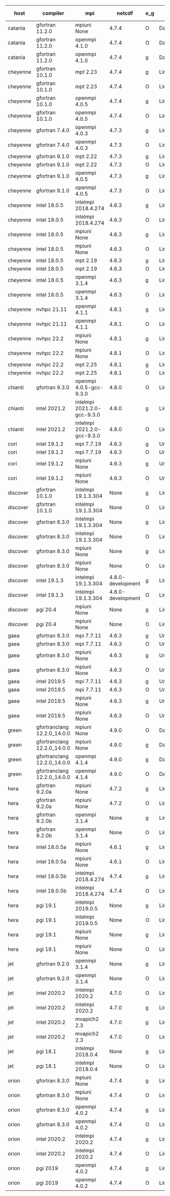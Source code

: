 

| host     | compiler                              | mpi                      | netcdf        | o_g        | os       | build       | u_pass          | u_fail          | s_pass            | s_fail            | e_pass             | e_fail             | nuopc_pass       | nuopc_fail       | artifacts link          |
|----------|---------------------------------------|--------------------------|---------------|------------|----------|-------------|-----------------|-----------------|-------------------|-------------------|--------------------|--------------------|------------------|------------------|-------------------------|
| catania | gfortran 11.2.0 | mpiuni None  | 4.7.4  | O | Darwin | PASS | 12317 | 0 | 8 | 0 | 43 | 0 | None | None | <a href="https://github.com/esmf-org/esmf-test-artifacts/tree/3d600fa8ec868a6abdbbfdd19a9e0d2944dbd3f1/develop/gfortran/11.2.0/O/mpiuni/None" target="_blank">3d600fa</a> | 
| catania | gfortran 11.2.0 | openmpi 4.1.0  | 4.7.4  | O | Darwin | PASS | 13864 | 9 | 49 | 0 | 80 | 0 | 47 | 5 | <a href="https://github.com/esmf-org/esmf-test-artifacts/tree/b7a0573acfe4a7cc17587e431d2cb3416ced744d/develop/gfortran/11.2.0/O/openmpi/4.1.0" target="_blank">b7a0573</a> | 
| catania | gfortran 11.2.0 | openmpi 4.1.0  | 4.7.4  | g | Darwin | PASS | 13864 | 9 | 49 | 0 | 80 | 0 | 47 | 5 | <a href="https://github.com/esmf-org/esmf-test-artifacts/tree/c8acabf2b375c8e91d437e8e4ece2f555bc572d8/develop/gfortran/11.2.0/g/openmpi/4.1.0" target="_blank">c8acabf</a> | 
| cheyenne | gfortran 10.1.0 | mpt 2.23  | 4.7.4  | g | Linux | PASS | 13873 | 0 | 49 | 0 | 80 | 0 | 52 | 0 | <a href="https://github.com/esmf-org/esmf-test-artifacts/tree/742440cc92474583a78eb5b737f2ca02eeeb9c1b/develop/gfortran/10.1.0/g/mpt/2.23" target="_blank">742440c</a> | 
| cheyenne | gfortran 10.1.0 | mpt 2.23  | 4.7.4  | O | Linux | PASS | 13873 | 0 | 49 | 0 | 80 | 0 | 52 | 0 | <a href="https://github.com/esmf-org/esmf-test-artifacts/tree/86153982fd3fbb4ffc09514ffb9ca1a097cde5bc/develop/gfortran/10.1.0/O/mpt/2.23" target="_blank">8615398</a> | 
| cheyenne | gfortran 10.1.0 | openmpi 4.0.5  | 4.7.4  | g | Linux | PASS | 13873 | 0 | 49 | 0 | 80 | 0 | 52 | 0 | <a href="https://github.com/esmf-org/esmf-test-artifacts/tree/9218becabb5a6022b13d3ca8b5b02bc4f16d8c80/develop/gfortran/10.1.0/g/openmpi/4.0.5" target="_blank">9218bec</a> | 
| cheyenne | gfortran 10.1.0 | openmpi 4.0.5  | 4.7.4  | O | Linux | PASS | 13873 | 0 | 49 | 0 | 80 | 0 | 52 | 0 | <a href="https://github.com/esmf-org/esmf-test-artifacts/tree/0928bc062f603179b85bef4382e107c20b87f09c/develop/gfortran/10.1.0/O/openmpi/4.0.5" target="_blank">0928bc0</a> | 
| cheyenne | gfortran 7.4.0 | openmpi 4.0.3  | 4.7.3  | g | Linux | PASS | 13873 | 0 | 49 | 0 | 80 | 0 | 52 | 0 | <a href="https://github.com/esmf-org/esmf-test-artifacts/tree/636bb41ec6637ee20a93fbb1a90e45bee39d5507/develop/gfortran/7.4.0/g/openmpi/4.0.3" target="_blank">636bb41</a> | 
| cheyenne | gfortran 7.4.0 | openmpi 4.0.3  | 4.7.3  | O | Linux | PASS | 13873 | 0 | 49 | 0 | 80 | 0 | 52 | 0 | <a href="https://github.com/esmf-org/esmf-test-artifacts/tree/24749cbf279b95ba545346fbe14581ea1f19caf5/develop/gfortran/7.4.0/O/openmpi/4.0.3" target="_blank">24749cb</a> | 
| cheyenne | gfortran 9.1.0 | mpt 2.22  | 4.7.3  | g | Linux | PASS | 13873 | 0 | 49 | 0 | 80 | 0 | 52 | 0 | <a href="https://github.com/esmf-org/esmf-test-artifacts/tree/04db8662a2b3ab6d2e62a4d971f31949f98b9663/develop/gfortran/9.1.0/g/mpt/2.22" target="_blank">04db866</a> | 
| cheyenne | gfortran 9.1.0 | mpt 2.22  | 4.7.3  | O | Linux | PASS | 13873 | 0 | 49 | 0 | 80 | 0 | 52 | 0 | <a href="https://github.com/esmf-org/esmf-test-artifacts/tree/4b559147cdb68cf269cc9319b01ee30e6ee67b64/develop/gfortran/9.1.0/O/mpt/2.22" target="_blank">4b55914</a> | 
| cheyenne | gfortran 9.1.0 | openmpi 4.0.5  | 4.7.3  | g | Linux | PASS | 13873 | 0 | 49 | 0 | 80 | 0 | 52 | 0 | <a href="https://github.com/esmf-org/esmf-test-artifacts/tree/0e71900782d4631f8ac0251d1f35d11317c454f3/develop/gfortran/9.1.0/g/openmpi/4.0.5" target="_blank">0e71900</a> | 
| cheyenne | gfortran 9.1.0 | openmpi 4.0.5  | 4.7.3  | O | Linux | PASS | 13873 | 0 | 49 | 0 | 80 | 0 | 52 | 0 | <a href="https://github.com/esmf-org/esmf-test-artifacts/tree/1027300418f221ad535008e17fcb9209b2fe6003/develop/gfortran/9.1.0/O/openmpi/4.0.5" target="_blank">1027300</a> | 
| cheyenne | intel 18.0.5 | intelmpi 2018.4.274  | 4.6.3  | g | Linux | PASS | 13873 | 0 | 49 | 0 | 80 | 0 | 52 | 0 | <a href="https://github.com/esmf-org/esmf-test-artifacts/tree/98499d267a3e2750c2fd407c484d187e20b015e7/develop/intel/18.0.5/g/intelmpi/2018.4.274" target="_blank">98499d2</a> | 
| cheyenne | intel 18.0.5 | intelmpi 2018.4.274  | 4.6.3  | O | Linux | PASS | 13873 | 0 | 49 | 0 | 80 | 0 | 52 | 0 | <a href="https://github.com/esmf-org/esmf-test-artifacts/tree/3eec5cb6592cae0d5ef0869448b9b5e1af35a612/develop/intel/18.0.5/O/intelmpi/2018.4.274" target="_blank">3eec5cb</a> | 
| cheyenne | intel 18.0.5 | mpiuni None  | 4.6.3  | g | Linux | PASS | 12317 | 0 | 8 | 0 | 43 | 0 | None | None | <a href="https://github.com/esmf-org/esmf-test-artifacts/tree/8ffdc447db5e39b5b7df45492cd1387e7d6c543b/develop/intel/18.0.5/g/mpiuni/None" target="_blank">8ffdc44</a> | 
| cheyenne | intel 18.0.5 | mpiuni None  | 4.6.3  | O | Linux | PASS | 12317 | 0 | 8 | 0 | 43 | 0 | None | None | <a href="https://github.com/esmf-org/esmf-test-artifacts/tree/23b73ab73627dbc9aaa3b97e1fcaf21495929a53/develop/intel/18.0.5/O/mpiuni/None" target="_blank">23b73ab</a> | 
| cheyenne | intel 18.0.5 | mpt 2.19  | 4.6.3  | g | Linux | PASS | 13873 | 0 | 49 | 0 | 80 | 0 | 52 | 0 | <a href="https://github.com/esmf-org/esmf-test-artifacts/tree/b96d9b20a9bc55691c9ea704b71de7124f18586b/develop/intel/18.0.5/g/mpt/2.19" target="_blank">b96d9b2</a> | 
| cheyenne | intel 18.0.5 | mpt 2.19  | 4.6.3  | O | Linux | PASS | 13873 | 0 | 49 | 0 | 80 | 0 | 52 | 0 | <a href="https://github.com/esmf-org/esmf-test-artifacts/tree/0294dbbca6560697e7916d7533a91f8443ae1b48/develop/intel/18.0.5/O/mpt/2.19" target="_blank">0294dbb</a> | 
| cheyenne | intel 18.0.5 | openmpi 3.1.4  | 4.6.3  | g | Linux | PASS | 13873 | 0 | 49 | 0 | 80 | 0 | 52 | 0 | <a href="https://github.com/esmf-org/esmf-test-artifacts/tree/5f73feb7f397b15345d4dab78e8329669c46fd33/develop/intel/18.0.5/g/openmpi/3.1.4" target="_blank">5f73feb</a> | 
| cheyenne | intel 18.0.5 | openmpi 3.1.4  | 4.6.3  | O | Linux | PASS | 13873 | 0 | 49 | 0 | 80 | 0 | 52 | 0 | <a href="https://github.com/esmf-org/esmf-test-artifacts/tree/6e3f2fb48de8387d85450de8c88880bbeae85b8a/develop/intel/18.0.5/O/openmpi/3.1.4" target="_blank">6e3f2fb</a> | 
| cheyenne | nvhpc 21.11 | openmpi 4.1.1  | 4.8.1  | g | Linux | PASS | 12961 | 912 | 35 | 14 | 66 | 14 | 10 | 42 | <a href="https://github.com/esmf-org/esmf-test-artifacts/tree/51284c6048b66e60703d84e8ee705b06f9518341/develop/nvhpc/21.11/g/openmpi/4.1.1" target="_blank">51284c6</a> | 
| cheyenne | nvhpc 21.11 | openmpi 4.1.1  | 4.8.1  | O | Linux | PASS | 13868 | 5 | 49 | 0 | 80 | 0 | 45 | 7 | <a href="https://github.com/esmf-org/esmf-test-artifacts/tree/806cde0d11c0b7f345ef7e29f632eed8bdc7b290/develop/nvhpc/21.11/O/openmpi/4.1.1" target="_blank">806cde0</a> | 
| cheyenne | nvhpc 22.2 | mpiuni None  | 4.8.1  | g | Linux | PASS | 11680 | 637 | 4 | 4 | 40 | 3 | None | None | <a href="https://github.com/esmf-org/esmf-test-artifacts/tree/9b0201262205c5252671fb518febf1e70656cf93/develop/nvhpc/22.2/g/mpiuni/None" target="_blank">9b02012</a> | 
| cheyenne | nvhpc 22.2 | mpiuni None  | 4.8.1  | O | Linux | PASS | 12315 | 2 | 8 | 0 | 43 | 0 | None | None | <a href="https://github.com/esmf-org/esmf-test-artifacts/tree/e43db7fc808e82c4a8d3856fec9af2a10dbd6684/develop/nvhpc/22.2/O/mpiuni/None" target="_blank">e43db7f</a> | 
| cheyenne | nvhpc 22.2 | mpt 2.25  | 4.8.1  | g | Linux | PASS | 12982 | 891 | 35 | 14 | 66 | 14 | 0 | 0 | <a href="https://github.com/esmf-org/esmf-test-artifacts/tree/a80b1623eb8cb5d6a924831a802241f511b40041/develop/nvhpc/22.2/g/mpt/2.25" target="_blank">a80b162</a> | 
| cheyenne | nvhpc 22.2 | mpt 2.25  | 4.8.1  | O | Linux | PASS | 13870 | 3 | 49 | 0 | 80 | 0 | 45 | 7 | <a href="https://github.com/esmf-org/esmf-test-artifacts/tree/0317854c36ead37b053bcd585a50b9e15713c40e/develop/nvhpc/22.2/O/mpt/2.25" target="_blank">0317854</a> | 
| chianti | gfortran 9.3.0 | openmpi 4.0.5-gcc-9.3.0  | 4.8.0  | O | Linux | PASS | None | None | None | None | None | None | None | None | <a href="https://github.com/esmf-org/esmf-test-artifacts/tree/f1546669e826b09afba1014ec523b025f8138f30/develop/gfortran/9.3.0/O/openmpi/4.0.5-gcc-9.3.0" target="_blank">f154666</a> | 
| chianti | intel 2021.2 | intelmpi 2021.2.0-gcc-9.3.0  | 4.8.0  | g | Linux | PASS | 13873 | 0 | 49 | 0 | 80 | 0 | 52 | 0 | <a href="https://github.com/esmf-org/esmf-test-artifacts/tree/13534f54d17a184b6a164a240d429faf512f2a1b/develop/intel/2021.2/g/intelmpi/2021.2.0-gcc-9.3.0" target="_blank">13534f5</a> | 
| chianti | intel 2021.2 | intelmpi 2021.2.0-gcc-9.3.0  | 4.8.0  | O | Linux | PASS | 13873 | 0 | 49 | 0 | 80 | 0 | 52 | 0 | <a href="https://github.com/esmf-org/esmf-test-artifacts/tree/0dc24ed36ed7ddeb1601503e2231009399233f17/develop/intel/2021.2/O/intelmpi/2021.2.0-gcc-9.3.0" target="_blank">0dc24ed</a> | 
| cori | intel 19.1.2 | mpi 7.7.19  | 4.6.3  | g | Unicos | PASS | 13873 | 0 | 49 | 0 | 80 | 0 | 52 | 0 | <a href="https://github.com/esmf-org/esmf-test-artifacts/tree/37ef9974bc010702e6b75ee1ac384305ef666591/develop/intel/19.1.2/g/mpi/7.7.19" target="_blank">37ef997</a> | 
| cori | intel 19.1.2 | mpi 7.7.19  | 4.6.3  | O | Unicos | PASS | 13873 | 0 | 49 | 0 | 80 | 0 | 52 | 0 | <a href="https://github.com/esmf-org/esmf-test-artifacts/tree/6ea7c96fff23cfe44cba9d45fa264b64de81a3ff/develop/intel/19.1.2/O/mpi/7.7.19" target="_blank">6ea7c96</a> | 
| cori | intel 19.1.2 | mpiuni None  | 4.6.3  | g | Unicos | PASS | 12317 | 0 | 8 | 0 | 43 | 0 | None | None | <a href="https://github.com/esmf-org/esmf-test-artifacts/tree/78dd5caf2bb657e6f56b267a07d00386e8b42ee3/develop/intel/19.1.2/g/mpiuni/None" target="_blank">78dd5ca</a> | 
| cori | intel 19.1.2 | mpiuni None  | 4.6.3  | O | Unicos | PASS | 12317 | 0 | 8 | 0 | 43 | 0 | None | None | <a href="https://github.com/esmf-org/esmf-test-artifacts/tree/ed0f786b3aba1a3b55bc3db0a11a0a71197fbfd3/develop/intel/19.1.2/O/mpiuni/None" target="_blank">ed0f786</a> | 
| discover | gfortran 10.1.0 | intelmpi 19.1.3.304  | None  | g | Linux | PASS | 13858 | 15 | 49 | 0 | 80 | 0 | 52 | 0 | <a href="https://github.com/esmf-org/esmf-test-artifacts/tree/ecbc6a069168b24d95dbfe846c70d31a6e1b851c/develop/gfortran/10.1.0/g/intelmpi/19.1.3.304" target="_blank">ecbc6a0</a> | 
| discover | gfortran 10.1.0 | intelmpi 19.1.3.304  | None  | O | Linux | PASS | 13858 | 15 | 49 | 0 | 80 | 0 | 52 | 0 | <a href="https://github.com/esmf-org/esmf-test-artifacts/tree/53ea9d190a17413679825ce139fe3bf874fa5c10/develop/gfortran/10.1.0/O/intelmpi/19.1.3.304" target="_blank">53ea9d1</a> | 
| discover | gfortran 8.3.0 | intelmpi 19.1.3.304  | None  | g | Linux | PASS | 13858 | 15 | 49 | 0 | 80 | 0 | 52 | 0 | <a href="https://github.com/esmf-org/esmf-test-artifacts/tree/d1c8f15f8e31906f96d2388c5f32bebcb2d91983/develop/gfortran/8.3.0/g/intelmpi/19.1.3.304" target="_blank">d1c8f15</a> | 
| discover | gfortran 8.3.0 | intelmpi 19.1.3.304  | None  | O | Linux | PASS | 13858 | 15 | 49 | 0 | 80 | 0 | 52 | 0 | <a href="https://github.com/esmf-org/esmf-test-artifacts/tree/d3b8111da5679f2bc13184b16e21cc7f44f11422/develop/gfortran/8.3.0/O/intelmpi/19.1.3.304" target="_blank">d3b8111</a> | 
| discover | gfortran 8.3.0 | mpiuni None  | None  | g | Linux | PASS | 12317 | 0 | 8 | 0 | 43 | 0 | None | None | <a href="https://github.com/esmf-org/esmf-test-artifacts/tree/623d8060f9fb33a6793bcd2bbb37076216cafcda/develop/gfortran/8.3.0/g/mpiuni/None" target="_blank">623d806</a> | 
| discover | gfortran 8.3.0 | mpiuni None  | None  | O | Linux | PASS | 12317 | 0 | 8 | 0 | 43 | 0 | None | None | <a href="https://github.com/esmf-org/esmf-test-artifacts/tree/6cb032d0a9e953c13916644dab39bf92da8dfc3e/develop/gfortran/8.3.0/O/mpiuni/None" target="_blank">6cb032d</a> | 
| discover | intel 19.1.3 | intelmpi 19.1.3.304  | 4.8.0-development  | g | Linux | PASS | 13873 | 0 | 49 | 0 | 80 | 0 | 52 | 0 | <a href="https://github.com/esmf-org/esmf-test-artifacts/tree/34ce427f35ddfcda546c609c9b19576c46497618/develop/intel/19.1.3/g/intelmpi/19.1.3.304" target="_blank">34ce427</a> | 
| discover | intel 19.1.3 | intelmpi 19.1.3.304  | 4.8.0-development  | O | Linux | PASS | 13873 | 0 | 49 | 0 | 80 | 0 | 52 | 0 | <a href="https://github.com/esmf-org/esmf-test-artifacts/tree/fe480e649d3ad3cf23f6718f98387e37a7f0c805/develop/intel/19.1.3/O/intelmpi/19.1.3.304" target="_blank">fe480e6</a> | 
| discover | pgi 20.4 | mpiuni None  | None  | g | Linux | PASS | 11692 | 625 | 4 | 4 | 40 | 3 | None | None | <a href="https://github.com/esmf-org/esmf-test-artifacts/tree/a21471745f11c916729a51723745bf25f0dddb5c/develop/pgi/20.4/g/mpiuni/None" target="_blank">a214717</a> | 
| discover | pgi 20.4 | mpiuni None  | None  | O | Linux | PASS | 11692 | 625 | 6 | 2 | 40 | 3 | None | None | <a href="https://github.com/esmf-org/esmf-test-artifacts/tree/ffb8b6416faf05af39f2a0b476f86e86c205cfbd/develop/pgi/20.4/O/mpiuni/None" target="_blank">ffb8b64</a> | 
| gaea | gfortran 8.3.0 | mpi 7.7.11  | 4.6.3  | g | Unicos | PASS | 13872 | 1 | 49 | 0 | 80 | 0 | 47 | 5 | <a href="https://github.com/esmf-org/esmf-test-artifacts/tree/032a9e3ce664b801879db62131cd19b5168d547c/develop/gfortran/8.3.0/g/mpi/7.7.11" target="_blank">032a9e3</a> | 
| gaea | gfortran 8.3.0 | mpi 7.7.11  | 4.6.3  | O | Unicos | PASS | 13872 | 1 | 49 | 0 | 80 | 0 | 47 | 5 | <a href="https://github.com/esmf-org/esmf-test-artifacts/tree/481d9235e9bf51bf9ca8203524c01ae4022b7b7a/develop/gfortran/8.3.0/O/mpi/7.7.11" target="_blank">481d923</a> | 
| gaea | gfortran 8.3.0 | mpiuni None  | 4.6.3  | g | Unicos | PASS | 12317 | 0 | 8 | 0 | 43 | 0 | None | None | <a href="https://github.com/esmf-org/esmf-test-artifacts/tree/19dbc6a9baafc1eba7c470194e75e51ea3f9b629/develop/gfortran/8.3.0/g/mpiuni/None" target="_blank">19dbc6a</a> | 
| gaea | gfortran 8.3.0 | mpiuni None  | 4.6.3  | O | Unicos | PASS | 12317 | 0 | 8 | 0 | 43 | 0 | None | None | <a href="https://github.com/esmf-org/esmf-test-artifacts/tree/9bc959794da9629adc9cb140a179e04d8ca6c069/develop/gfortran/8.3.0/O/mpiuni/None" target="_blank">9bc9597</a> | 
| gaea | intel 2019.5 | mpi 7.7.11  | 4.6.3  | g | Unicos | PASS | 13858 | 15 | 49 | 0 | 80 | 0 | 47 | 5 | <a href="https://github.com/esmf-org/esmf-test-artifacts/tree/099606dcbbf989d9c3953433eab33de178c8d790/develop/intel/2019.5/g/mpi/7.7.11" target="_blank">099606d</a> | 
| gaea | intel 2019.5 | mpi 7.7.11  | 4.6.3  | O | Unicos | PASS | 13858 | 15 | 49 | 0 | 80 | 0 | 47 | 5 | <a href="https://github.com/esmf-org/esmf-test-artifacts/tree/efb554b8bff5b3f700f9a5abb58b8a9a48a01c83/develop/intel/2019.5/O/mpi/7.7.11" target="_blank">efb554b</a> | 
| gaea | intel 2019.5 | mpiuni None  | 4.6.3  | g | Unicos | PASS | 12302 | 15 | 8 | 0 | 43 | 0 | None | None | <a href="https://github.com/esmf-org/esmf-test-artifacts/tree/7db6e6d7df5dba7bcca008376e39569ba907d77c/develop/intel/2019.5/g/mpiuni/None" target="_blank">7db6e6d</a> | 
| gaea | intel 2019.5 | mpiuni None  | 4.6.3  | O | Unicos | PASS | 12302 | 15 | 8 | 0 | 43 | 0 | None | None | <a href="https://github.com/esmf-org/esmf-test-artifacts/tree/eab87f6a04248f252face181f611ccdeecb7dd1c/develop/intel/2019.5/O/mpiuni/None" target="_blank">eab87f6</a> | 
| green | gfortranclang 12.2.0_14.0.0 | mpiuni None  | 4.9.0  | O | Darwin | PASS | 12317 | 0 | 8 | 0 | 43 | 0 | None | None | <a href="https://github.com/esmf-org/esmf-test-artifacts/tree/45c4b1a24a7c8fa978ea00080f322828ce4ce888/develop/gfortranclang/12.2.0_14.0.0/O/mpiuni/None" target="_blank">45c4b1a</a> | 
| green | gfortranclang 12.2.0_14.0.0 | mpiuni None  | 4.9.0  | g | Darwin | PASS | None | None | None | None | None | None | None | None | <a href="https://github.com/esmf-org/esmf-test-artifacts/tree/41f2532765d8a95a78b98f25043d6d731aa6cfd2/develop/gfortranclang/12.2.0_14.0.0/g/mpiuni/None" target="_blank">41f2532</a> | 
| green | gfortranclang 12.2.0_14.0.0 | openmpi 4.1.4  | 4.9.0  | g | Darwin | PASS | 13872 | 1 | 49 | 0 | 80 | 0 | 47 | 5 | <a href="https://github.com/esmf-org/esmf-test-artifacts/tree/55b2dff5a563a196de5c6e30e5b591d503acd28d/develop/gfortranclang/12.2.0_14.0.0/g/openmpi/4.1.4" target="_blank">55b2dff</a> | 
| green | gfortranclang 12.2.0_14.0.0 | openmpi 4.1.4  | 4.9.0  | O | Darwin | PASS | 13872 | 1 | 49 | 0 | 80 | 0 | 47 | 5 | <a href="https://github.com/esmf-org/esmf-test-artifacts/tree/5be67c88ee82cf5d1d12ccba8792e88d36cef94f/develop/gfortranclang/12.2.0_14.0.0/O/openmpi/4.1.4" target="_blank">5be67c8</a> | 
| hera | gfortran 9.2.0a | mpiuni None  | 4.7.2  | g | Linux | PASS | 12317 | 0 | 8 | 0 | 43 | 0 | None | None | <a href="https://github.com/esmf-org/esmf-test-artifacts/tree/c0767446ef6a56d0569a6a1e926f277f55fb5025/develop/gfortran/9.2.0a/g/mpiuni/None" target="_blank">c076744</a> | 
| hera | gfortran 9.2.0a | mpiuni None  | 4.7.2  | O | Linux | PASS | 12317 | 0 | 8 | 0 | 43 | 0 | None | None | <a href="https://github.com/esmf-org/esmf-test-artifacts/tree/b14d27d58e9b37f107558f1aa7fa92c7e2a49681/develop/gfortran/9.2.0a/O/mpiuni/None" target="_blank">b14d27d</a> | 
| hera | gfortran 9.2.0b | openmpi 3.1.4  | None  | g | Linux | PASS | 13873 | 0 | 49 | 0 | 80 | 0 | 52 | 0 | <a href="https://github.com/esmf-org/esmf-test-artifacts/tree/6efb18a9c1d8a5c4051d4ec93597ac9c36742b33/develop/gfortran/9.2.0b/g/openmpi/3.1.4" target="_blank">6efb18a</a> | 
| hera | gfortran 9.2.0b | openmpi 3.1.4  | None  | O | Linux | PASS | 13873 | 0 | 49 | 0 | 80 | 0 | 52 | 0 | <a href="https://github.com/esmf-org/esmf-test-artifacts/tree/b94c125f6fba827b724356949419ed3f612db2ec/develop/gfortran/9.2.0b/O/openmpi/3.1.4" target="_blank">b94c125</a> | 
| hera | intel 18.0.5a | mpiuni None  | 4.6.1  | g | Linux | PASS | 12317 | 0 | 8 | 0 | 43 | 0 | None | None | <a href="https://github.com/esmf-org/esmf-test-artifacts/tree/321c807f4d677128f2a53618b4a3d89ffc4248c5/develop/intel/18.0.5a/g/mpiuni/None" target="_blank">321c807</a> | 
| hera | intel 18.0.5a | mpiuni None  | 4.6.1  | O | Linux | PASS | 12317 | 0 | 8 | 0 | 43 | 0 | None | None | <a href="https://github.com/esmf-org/esmf-test-artifacts/tree/fb91348ee3859e451f5b96d5ef84b11d7cd471f9/develop/intel/18.0.5a/O/mpiuni/None" target="_blank">fb91348</a> | 
| hera | intel 18.0.5b | intelmpi 2018.4.274  | 4.7.4  | g | Linux | PASS | 13873 | 0 | 49 | 0 | 80 | 0 | 52 | 0 | <a href="https://github.com/esmf-org/esmf-test-artifacts/tree/4f3bdcdae27742c02c364f7808b52dcb29f87d6f/develop/intel/18.0.5b/g/intelmpi/2018.4.274" target="_blank">4f3bdcd</a> | 
| hera | intel 18.0.5b | intelmpi 2018.4.274  | 4.7.4  | O | Linux | PASS | 13873 | 0 | 49 | 0 | 80 | 0 | 52 | 0 | <a href="https://github.com/esmf-org/esmf-test-artifacts/tree/9997df9865998d3c382937323bdd65be9083ba9c/develop/intel/18.0.5b/O/intelmpi/2018.4.274" target="_blank">9997df9</a> | 
| hera | pgi 19.1 | intelmpi 2019.0.5  | None  | g | Linux | PASS | 12998 | 875 | None | None | None | None | None | None | <a href="https://github.com/esmf-org/esmf-test-artifacts/tree/4e78c0abd0228e59cfb03d927e2f4aa76b87c24c/develop/pgi/19.1/g/intelmpi/2019.0.5" target="_blank">4e78c0a</a> | 
| hera | pgi 19.1 | intelmpi 2019.0.5  | None  | O | Linux | PASS | 13046 | 827 | None | None | None | None | None | None | <a href="https://github.com/esmf-org/esmf-test-artifacts/tree/75acaded07a6c1e2873abb74c81c054b6fc41d00/develop/pgi/19.1/O/intelmpi/2019.0.5" target="_blank">75acade</a> | 
| hera | pgi 19.1 | mpiuni None  | None  | g | Linux | PASS | 11692 | 625 | 4 | 4 | 40 | 3 | None | None | <a href="https://github.com/esmf-org/esmf-test-artifacts/tree/c954958f798a802b57c70a143b834009c6f3b868/develop/pgi/19.1/g/mpiuni/None" target="_blank">c954958</a> | 
| hera | pgi 19.1 | mpiuni None  | None  | O | Linux | PASS | 11692 | 625 | 6 | 2 | 40 | 3 | None | None | <a href="https://github.com/esmf-org/esmf-test-artifacts/tree/e8fd37e45a7038872c3fa3c531dcde52aa98e14f/develop/pgi/19.1/O/mpiuni/None" target="_blank">e8fd37e</a> | 
| jet | gfortran 9.2.0 | openmpi 3.1.4  | None  | g | Linux | PASS | 13873 | 0 | 49 | 0 | 80 | 0 | 52 | 0 | <a href="https://github.com/esmf-org/esmf-test-artifacts/tree/27297e84873330e2c4541a92cd410db17eed5b2a/develop/gfortran/9.2.0/g/openmpi/3.1.4" target="_blank">27297e8</a> | 
| jet | gfortran 9.2.0 | openmpi 3.1.4  | None  | O | Linux | PASS | 13872 | 1 | 49 | 0 | 80 | 0 | 52 | 0 | <a href="https://github.com/esmf-org/esmf-test-artifacts/tree/3e5d3628f06bec23da3c16aac577bc3d72b59de0/develop/gfortran/9.2.0/O/openmpi/3.1.4" target="_blank">3e5d362</a> | 
| jet | intel 2020.2 | intelmpi 2020.2  | 4.7.0  | O | Linux | PASS | 13873 | 0 | 49 | 0 | 80 | 0 | 52 | 0 | <a href="https://github.com/esmf-org/esmf-test-artifacts/tree/7c34738a14f348b6f2fe973afb63a7c568968377/develop/intel/2020.2/O/intelmpi/2020.2" target="_blank">7c34738</a> | 
| jet | intel 2020.2 | intelmpi 2020.2  | 4.7.0  | g | Linux | PASS | 13873 | 0 | 49 | 0 | 80 | 0 | 52 | 0 | <a href="https://github.com/esmf-org/esmf-test-artifacts/tree/b45eb78946045c1b844e512b3b5292f1702cf2e9/develop/intel/2020.2/g/intelmpi/2020.2" target="_blank">b45eb78</a> | 
| jet | intel 2020.2 | mvapich2 2.3  | 4.7.0  | g | Linux | FAIL | None | None | None | None | None | None | None | None | <a href="https://github.com/esmf-org/esmf-test-artifacts/tree/7e11d9d46843a08be95bb48ea3804907edbc3b26/develop/intel/2020.2/g/mvapich2/2.3" target="_blank">7e11d9d</a> | 
| jet | intel 2020.2 | mvapich2 2.3  | 4.7.0  | O | Linux | FAIL | None | None | None | None | None | None | None | None | <a href="https://github.com/esmf-org/esmf-test-artifacts/tree/22fc7eb7aad651364ee3536ad4aec05bba52b7e2/develop/intel/2020.2/O/mvapich2/2.3" target="_blank">22fc7eb</a> | 
| jet | pgi 18.1 | intelmpi 2018.0.4  | None  | g | Linux | FAIL | None | None | None | None | None | None | None | None | <a href="https://github.com/esmf-org/esmf-test-artifacts/tree/bbee7d424821d5d811484e28e69d4e655abb2db7/develop/pgi/18.1/g/intelmpi/2018.0.4" target="_blank">bbee7d4</a> | 
| jet | pgi 18.1 | intelmpi 2018.0.4  | None  | O | Linux | FAIL | None | None | None | None | None | None | None | None | <a href="https://github.com/esmf-org/esmf-test-artifacts/tree/a026733ef7b78b21e26889f95218c537eacff1b7/develop/pgi/18.1/O/intelmpi/2018.0.4" target="_blank">a026733</a> | 
| orion | gfortran 8.3.0 | mpiuni None  | 4.7.4  | g | Linux | PASS | 12317 | 0 | 8 | 0 | 43 | 0 | None | None | <a href="https://github.com/esmf-org/esmf-test-artifacts/tree/04c5e19bb6c8d517309e6e3ce1942cbf071f9e46/develop/gfortran/8.3.0/g/mpiuni/None" target="_blank">04c5e19</a> | 
| orion | gfortran 8.3.0 | mpiuni None  | 4.7.4  | O | Linux | PASS | 12317 | 0 | 8 | 0 | 43 | 0 | None | None | <a href="https://github.com/esmf-org/esmf-test-artifacts/tree/333ee0278037d9899e9e05099f4371b82d26ae95/develop/gfortran/8.3.0/O/mpiuni/None" target="_blank">333ee02</a> | 
| orion | gfortran 8.3.0 | openmpi 4.0.2  | 4.7.4  | g | Linux | PASS | 13873 | 0 | 49 | 0 | 80 | 0 | 52 | 0 | <a href="https://github.com/esmf-org/esmf-test-artifacts/tree/6eb3e55437c4bff77ce5569078edd5392e0e77bd/develop/gfortran/8.3.0/g/openmpi/4.0.2" target="_blank">6eb3e55</a> | 
| orion | gfortran 8.3.0 | openmpi 4.0.2  | 4.7.4  | O | Linux | PASS | 13873 | 0 | 49 | 0 | 80 | 0 | 52 | 0 | <a href="https://github.com/esmf-org/esmf-test-artifacts/tree/c9354d7fe221aa406f5400f4b21bdbdb189b4087/develop/gfortran/8.3.0/O/openmpi/4.0.2" target="_blank">c9354d7</a> | 
| orion | intel 2020.2 | intelmpi 2020.2  | 4.7.4  | g | Linux | PASS | 13873 | 0 | 49 | 0 | 80 | 0 | 52 | 0 | <a href="https://github.com/esmf-org/esmf-test-artifacts/tree/f17a3563cc3c4e43f67f30de071a8768c5479e11/develop/intel/2020.2/g/intelmpi/2020.2" target="_blank">f17a356</a> | 
| orion | intel 2020.2 | intelmpi 2020.2  | 4.7.4  | O | Linux | PASS | 13873 | 0 | 49 | 0 | 80 | 0 | 52 | 0 | <a href="https://github.com/esmf-org/esmf-test-artifacts/tree/fb75410f02bd2f41282b47f252b75faf5f2982b5/develop/intel/2020.2/O/intelmpi/2020.2" target="_blank">fb75410</a> | 
| orion | pgi 2019 | openmpi 4.0.2  | 4.7.4  | g | Linux | PASS | 12980 | 893 | 35 | 14 | 66 | 14 | 10 | 42 | <a href="https://github.com/esmf-org/esmf-test-artifacts/tree/70deb2c1acc4d6c3195b4ff717574bb7419b54ae/develop/pgi/2019/g/openmpi/4.0.2" target="_blank">70deb2c</a> | 
| orion | pgi 2019 | openmpi 4.0.2  | 4.7.4  | O | Linux | PASS | 13028 | 845 | 37 | 12 | 68 | 12 | 10 | 42 | <a href="https://github.com/esmf-org/esmf-test-artifacts/tree/ec63b36b96cfba5ef4c8d189ba656b5c89aff484/develop/pgi/2019/O/openmpi/4.0.2" target="_blank">ec63b36</a> | 

